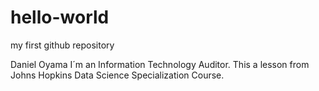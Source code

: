# hello-world
my first github repository

Daniel Oyama
I´m an Information Technology Auditor. This a lesson from Johns Hopkins Data Science Specialization Course.
